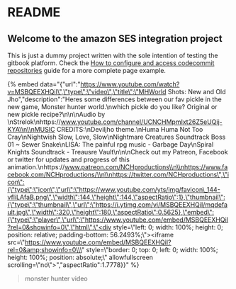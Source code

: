 # README

## Welcome to the amazon SES integration project

This is just a dummy project written with the sole intention of testing the gitbook platform. Check the [How to configure and access codecommit repositories](guides/how-to-configure-and-access-codecommit-repositories.md) guide for a more complete page example.

{% embed data="{\"url\":\"https://www.youtube.com/watch?v=MSBQEEXHQiI\",\"type\":\"video\",\"title\":\"MHWorld Shots: New and Old Jho\",\"description\":\"Heres some differences between our fav pickle in the new game, Monster hunter world.\\nwhich pickle do you like? Original or new pickle recipe?\\n\\n\\nAudio by \\nStrelok\\nhttps://www.youtube.com/channel/UCNCHMpmIxt26Z5eUQij-KYA\\n\\nMUSIC CREDITS:\\nDeviljho theme.\\nHuma Huma   Not Too Cray\\nNightwish   Slow, Love, Slow\\nNightmare Creatures  Soundtrack   Boss 01 ~ Sewer Snake\\nLISA: The painful rpg music - Garbage Day\\nSpiral Knights Soundtrack - Treausre Vault\\n\\n\\nCheck out my Patreon, Facebook or twitter for updates and progress of this animation.\\nhttps://www.patreon.com/NCHproductions\\n\\nhttps://www.facebook.com/NCHproductions/\\n\\nhttps://twitter.com/NCHproductions\",\"icon\":{\"type\":\"icon\",\"url\":\"https://www.youtube.com/yts/img/favicon\_144-vfliLAfaB.png\",\"width\":144,\"height\":144,\"aspectRatio\":1},\"thumbnail\":{\"type\":\"thumbnail\",\"url\":\"https://i.ytimg.com/vi/MSBQEEXHQiI/mqdefault.jpg\",\"width\":320,\"height\":180,\"aspectRatio\":0.5625},\"embed\":{\"type\":\"player\",\"url\":\"https://www.youtube.com/embed/MSBQEEXHQiI?rel=0&showinfo=0\",\"html\":\"<div style=\\\"left: 0; width: 100%; height: 0; position: relative; padding-bottom: 56.2493%;\\\"><iframe src=\\\"https://www.youtube.com/embed/MSBQEEXHQiI?rel=0&amp;showinfo=0\\\" style=\\\"border: 0; top: 0; left: 0; width: 100%; height: 100%; position: absolute;\\\" allowfullscreen scrolling=\\\"no\\\"></iframe></div>\",\"aspectRatio\":1.7778}}" %}

> monster hunter video

